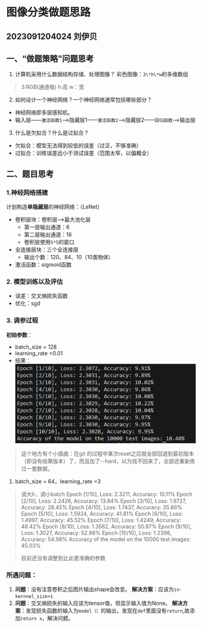 图像分类做题思路
====
2023091204024 刘伊贝
-----


## 一、“做题策略”问题思考
1. 计算机采用什么数据结构存储、处理图像？
彩色图像：`3\*h\*w`的多维数组
>3:RGB(通道维)
>h:高
>w：宽
2. 如何设计一个神经网络？一个神经网络通常包括哪些部分？
- 神经网络即多层感知机。
- 输入层——`激活函数1`——>隐藏层1——`激活函数2`——>隐藏层2——`回归函数`——>输出层
3. 什么是欠拟合？什么是过拟合？
- 欠拟合：模型无法得到较低的误差（过泛，不够准确）
- 过拟合：训练误差远小于测试误差（范围太窄，以偏概全）

## 二、题目思考
### 1.神经网络搭建
计划构造**单隐藏层**的神经网络：（LeNet）
- 卷积层块：卷积层——>最大池化层
    - 第一层输出通道：6
    - 第二层输出通道：16
    - 卷积层使用`5*5`的窗口
- 全连接层块：三个全连接层
    - 输出个数：120、84、10（10类物体）
- 激活函数：sigmoid函数

### 2. 模型训练以及评估
- 误差：交叉熵损失函数
- 优化：sgd

### 3. 调参过程
**初始参数**：
- batch_size = 128
- learning_rate =0.01
- 结果：![第一次训练结果](第一次运行结果，batch=128，ir=0.01.png)
>这个地方有个小插曲：在git 的过程中某次reset之后就全部回退到最初版本（即没有结果版本）了，而且加了--hard，以为找不回来了，全部还重新练过一套数据。

1. batch_size = 64，learning_rate =3
>调大lr，调小batch
Epoch [1/10], Loss: 2.3211, Accuracy: 10.11%
Epoch [2/10], Loss: 2.2426, Accuracy: 13.84%
Epoch [3/10], Loss: 1.9727, Accuracy: 26.45%
Epoch [4/10], Loss: 1.7437, Accuracy: 35.86%
Epoch [5/10], Loss: 1.5924, Accuracy: 41.81%
Epoch [6/10], Loss: 1.4997, Accuracy: 45.52%
Epoch [7/10], Loss: 1.4249, Accuracy: 48.42%
Epoch [8/10], Loss: 1.3562, Accuracy: 50.87%
Epoch [9/10], Loss: 1.3027, Accuracy: 52.98%
Epoch [10/10], Loss: 1.2398, Accuracy: 54.98%
Accuracy of the model on the 10000 test images: 45.03%

>目前还没有调整到比此更准确的参数


### 所遇问题：
1. **问题**：没有注意卷积之后图片输出shape会改变。
**解决方案**：应该为`in-kernnel_size+1`
2. **问题**：交叉熵损失的输入应该为tensor值，但显示输入值为None。
**解决方案**：发现损失函数的输入为`model（）`的输出，发现在`def`里面没有`return`,故添加`return x`，解决问题。




